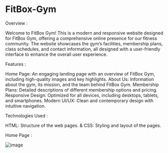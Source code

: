 # FitBox-Gym
Overview :

Welcome to FitBox Gym! This is a modern and responsive website designed for FitBox Gym, offering a comprehensive online presence for our fitness community. The website showcases the gym’s facilities, membership plans, class schedules, and contact information, all designed with a user-friendly interface to enhance the overall user experience.

Features :

Home Page: An engaging landing page with an overview of FitBox Gym, including high-quality images and key highlights.
About Us: Information about the gym, its mission, and the team behind FitBox Gym.
Membership Plans: Detailed descriptions of different membership options and pricing.
Responsive Design: Optimized for all devices, including desktops, tablets, and smartphones.
Modern UI/UX: Clean and contemporary design with intuitive navigation.

Technologies Used :

HTML: Structure of the web pages. &
CSS: Styling and layout of the pages.

Home Page :

![image](https://github.com/user-attachments/assets/bfc5c88a-3b16-4339-a732-295ae974f5a3)
